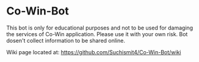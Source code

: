 # Co-Win-Bot

This bot is only for educational purposes and not to be used for damaging the services of Co-Win application. Please use it with your own risk. Bot dosen't collect information to be shared online. 


Wiki page located at: https://github.com/Suchismit4/Co-Win-Bot/wiki
